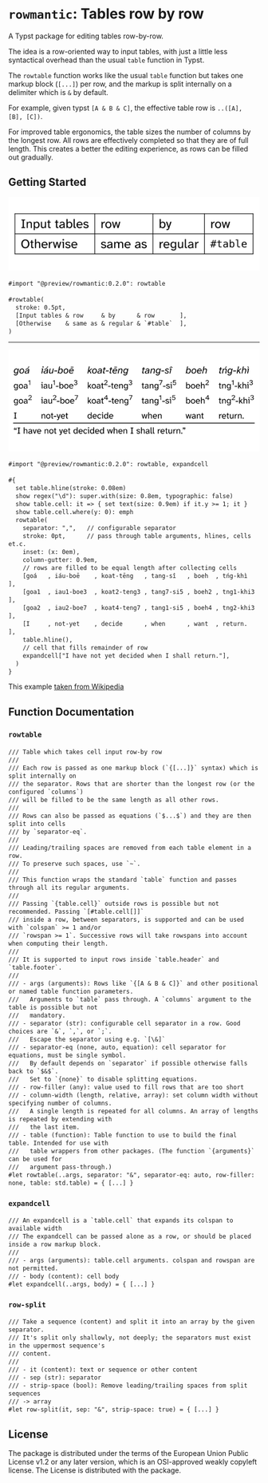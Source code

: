 # `rowmantic`: Tables row by row
A Typst package for editing tables row-by-row.

The idea is a row-oriented way to input tables, with just a little less syntactical overhead than the usual `table` function in Typst.

The `rowtable` function works like the usual `table` function but takes one markup block (`[...]`) per row, and the markup is split internally on a delimiter which is `&` by default.

For example, given typst `[A & B & C]`, the effective table row is `..([A], [B], [C])`.

For improved table ergonomics, the table sizes the number of columns by the longest row. All rows are effectively completed so that they are of full length. This creates a better the editing experience, as rows can be filled out gradually.

## Getting Started

<p>
  <picture>
    <source media="(prefers-color-scheme: light)" srcset="docs/figures/readmepicture1.svg">
    <source media="(prefers-color-scheme: dark)" srcset="docs/figures/readmepicture1-dark.svg">
    <img alt="rowtable example, basic" src="docs/figures/readmepicture1.svg">
  </picture>
</p>

```typ
#import "@preview/rowmantic:0.2.0": rowtable

#rowtable(
  stroke: 0.5pt,
  [Input tables & row     & by      & row       ],
  [Otherwise    & same as & regular & `#table`  ],
)
```

---

<p>
  <picture>
    <source media="(prefers-color-scheme: light)" srcset="docs/figures/readmepicture2.svg">
    <source media="(prefers-color-scheme: dark)" srcset="docs/figures/readmepicture2-dark.svg">
    <img alt="rowtable example, glossing table" src="docs/figures/readmepicture2.svg">
  </picture>
</p>

```typ
#import "@preview/rowmantic:0.2.0": rowtable, expandcell

#{
  set table.hline(stroke: 0.08em)
  show regex("\d"): super.with(size: 0.8em, typographic: false)
  show table.cell: it => { set text(size: 0.9em) if it.y >= 1; it }
  show table.cell.where(y: 0): emph
  rowtable(
    separator: ",",   // configurable separator
    stroke: 0pt,      // pass through table arguments, hlines, cells et.c.
    inset: (x: 0em),
    column-gutter: 0.9em,
    // rows are filled to be equal length after collecting cells
    [goá   , iáu-boē    , koat-tēng   , tang-sî   , boeh  , tńg-khì    ],
    [goa1  , iau1-boe3  , koat2-teng3 , tang7-si5 , boeh2 , tng1-khi3  ],
    [goa2  , iau2-boe7  , koat4-teng7 , tang1-si5 , boeh4 , tng2-khi3  ],
    [I     , not-yet    , decide      , when      , want  , return.    ],
    table.hline(),
    // cell that fills remainder of row
    expandcell["I have not yet decided when I shall return."],
  )
}
```

This example [taken from Wikipedia](https://en.wikipedia.org/wiki/Interlinear_gloss)

<!--
### Installation

TBD
-->

## Function Documentation


### `rowtable`

```typ
/// Table which takes cell input row-by row
///
/// Each row is passed as one markup block (`{[...]}` syntax) which is split internally on
/// the separator. Rows that are shorter than the longest row (or the configured `columns`)
/// will be filled to be the same length as all other rows.
///
/// Rows can also be passed as equations (`$...$`) and they are then split into cells
/// by `separator-eq`.
///
/// Leading/trailing spaces are removed from each table element in a row.
/// To preserve such spaces, use `~`.
///
/// This function wraps the standard `table` function and passes through all its regular arguments.
///
/// Passing `{table.cell}` outside rows is possible but not recommended. Passing `[#table.cell[]]`
/// inside a row, between separators, is supported and can be used with `colspan` >= 1 and/or
/// `rowspan >= 1`. Successive rows will take rowspans into account when computing their length.
///
/// It is supported to input rows inside `table.header` and `table.footer`.
///
/// - args (arguments): Rows like `{[A & B & C]}` and other positional or named table function parameters.
///   Arguments to `table` pass through. A `columns` argument to the table is possible but not
///   mandatory.
/// - separator (str): configurable cell separator in a row. Good choices are `&`, `,`, or `;`.
///   Escape the separator using e.g. `[\&]`
/// - separator-eq (none, auto, equation): cell separator for equations, must be single symbol.
///   By default depends on `separator` if possible otherwise falls back to `$&$`.
///   Set to `{none}` to disable splitting equations.
/// - row-filler (any): value used to fill rows that are too short
/// - column-width (length, relative, array): set column width without specifying number of columns.
///   A single length is repeated for all columns. An array of lengths is repeated by extending with
///   the last item.
/// - table (function): Table function to use to build the final table. Intended for use with
///   table wrappers from other packages. (The function `{arguments}` can be used for
///   argument pass-through.)
#let rowtable(..args, separator: "&", separator-eq: auto, row-filler: none, table: std.table) = { [...] }
```

### `expandcell`

```typ
/// An expandcell is a `table.cell` that expands its colspan to available width
/// The expandcell can be passed alone as a row, or should be placed inside a row markup block.
///
/// - args (arguments): table.cell arguments. colspan and rowspan are not permitted.
/// - body (content): cell body
#let expandcell(..args, body) = { [...] }

```

### `row-split`

```typ
/// Take a sequence (content) and split it into an array by the given separator.
/// It's split only shallowly, not deeply; the separators must exist in the uppermost sequence's
/// content.
///
/// - it (content): text or sequence or other content
/// - sep (str): separator
/// - strip-space (bool): Remove leading/trailing spaces from split sequences
/// -> array
#let row-split(it, sep: "&", strip-space: true) = { [...] }
```


## License

The package is distributed under the terms of the European Union Public License v1.2 or any later version, which is an OSI-approved weakly copyleft license. The License is distributed with the package.
